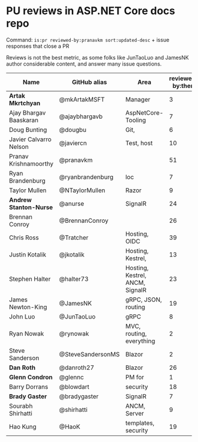 #  PU reviews in ASP.NET Core docs repo

Command: `is:pr reviewed-by:pranavkm sort:updated-desc` + issue responses that close a PR

Reviews is not the best metric, as some folks like JunTaoLuo and JamesNK author considerable content, and answer many issue questions.

| Name | GitHub alias | Area | reviewed-by:them |
| -----|---------------- | -------- | ---------------------- |
| **Artak Mkrtchyan**| @mkArtakMSFT  | Manager | 3 |
| Ajay Bhargav Baaskaran | @ajaybhargavb | AspNetCore-Tooling| 	7 |
| Doug Bunting | @dougbu | Git, |	6 |
| Javier Calvarro Nelson |	@javiercn | 	Test, host |	10
| Pranav Krishnamoorthy	| @pranavkm	| |	51 |
| Ryan Brandenburg | @ryanbrandenburg |	loc	| 7 |
| Taylor Mullen	| @NTaylorMullen |	Razor	| 9 |
| **Andrew Stanton-Nurse** | @anurse |	SignalR | 24 |
| Brennan Conroy | @BrennanConroy 	|  |	26 |
| Chris Ross | @Tratcher | Hosting, OIDC  | 39 |
| Justin Kotalik| @jkotalik | Hosting, Kestrel,| 13 |
| Stephen Halter | @halter73 | Hosting, Kestrel, ANCM, SignalR| 23 |
| James Newton-King | @JamesNK  | gRPC, JSON, routing | 19 |
| John Luo | @JunTaoLuo  | gRPC | 8 |
| Ryan Nowak | @rynowak  | MVC, routing, everything | 2 |
| Steve Sanderson | @SteveSandersonMS  | Blazor | 2 |
| **Dan Roth** | @danroth27 | Blazor | 26 |
| **Glenn Condron** | @glennc  | PM for  | 1 |
| Barry Dorrans | @blowdart | security | 18 |
| **Brady Gaster** | @bradygaster  | SignalR | 7 |
| Sourabh Shirhatti | @shirhatti  | ANCM, Server | 9 |
| Hao Kung | @HaoK  | templates, security | 19 |
